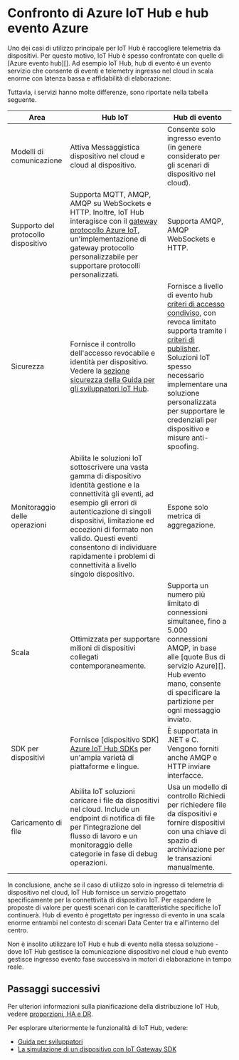 <properties
 pageTitle="Confronto tra Azure Hub IoT a un evento Azure hub | Microsoft Azure"
 description="Confronto dei servizi IoT Hub Azure e Azure evento hub evidenziazione differenze funzionali e use case."
 services="iot-hub"
 documentationCenter=""
 authors="fsautomata"
 manager="timlt"
 editor=""/>

<tags
 ms.service="iot-hub"
 ms.devlang="na"
 ms.topic="article"
 ms.tgt_pltfrm="na"
 ms.workload="na"
 ms.date="06/06/2016"
 ms.author="elioda"/>

# <a name="comparison-of-azure-iot-hub-and-azure-event-hubs"></a>Confronto di Azure IoT Hub e hub evento Azure

Uno dei casi di utilizzo principale per IoT Hub è raccogliere telemetria da dispositivi. Per questo motivo, IoT Hub è spesso confrontate con quelle di [Azure evento hub][]. Ad esempio IoT Hub, hub di evento è un evento servizio che consente di eventi e telemetry ingresso nel cloud in scala enorme con latenza bassa e affidabilità di elaborazione.

Tuttavia, i servizi hanno molte differenze, sono riportate nella tabella seguente.

| Area | Hub IoT | Hub di evento |
| ---- | ------- | ---------- |
| Modelli di comunicazione | Attiva Messaggistica dispositivo nel cloud e cloud al dispositivo. | Consente solo ingresso evento (in genere considerato per gli scenari di dispositivo nel cloud). |
| Supporto del protocollo dispositivo | Supporta MQTT, AMQP, AMQP su WebSockets e HTTP. Inoltre, IoT Hub interagisce con il [gateway protocollo Azure IoT][lnk-azure-protocol-gateway], un'implementazione di gateway protocollo personalizzabile per supportare protocolli personalizzati. | Supporta AMQP, AMQP WebSockets e HTTP. |
| Sicurezza | Fornisce il controllo dell'accesso revocabile e identità per dispositivo. Vedere la [sezione sicurezza della Guida per gli sviluppatori IoT Hub]. | Fornisce a livello di evento hub [criteri di accesso condiviso][Event Hubs - security], con revoca limitato supporta tramite i [criteri di publisher][Event Hubs publisher policies]. Soluzioni IoT spesso necessario implementare una soluzione personalizzata per supportare le credenziali per dispositivo e misure anti-spoofing. |
| Monitoraggio delle operazioni | Abilita le soluzioni IoT sottoscrivere una vasta gamma di dispositivo identità gestione e la connettività gli eventi, ad esempio gli errori di autenticazione di singoli dispositivi, limitazione ed eccezioni di formato non valido. Questi eventi consentono di individuare rapidamente i problemi di connettività a livello singolo dispositivo. | Espone solo metrica di aggregazione. |
| Scala | Ottimizzata per supportare milioni di dispositivi collegati contemporaneamente. | Supporta un numero più limitato di connessioni simultanee, fino a 5.000 connessioni AMQP, in base alle [quote Bus di servizio Azure][]. Hub evento mano, consente di specificare la partizione per ogni messaggio inviato. |
| SDK per dispositivi | Fornisce [dispositivo SDK] [ Azure IoT Hub SDKs] per un'ampia varietà di piattaforme e lingue. | È supportata in .NET e C. Vengono forniti anche AMQP e HTTP inviare interfacce. |
| Caricamento di file | Abilita IoT soluzioni caricare i file da dispositivi nel cloud. Include un endpoint di notifica di file per l'integrazione del flusso di lavoro e un monitoraggio delle categorie in fase di debug operazioni. | Usa un modello di controllo Richiedi per richiedere file da dispositivi e fornire dispositivi con una chiave di spazio di archiviazione per le transazioni manualmente. |

In conclusione, anche se il caso di utilizzo solo in ingresso di telemetria di dispositivo nel cloud, IoT Hub fornisce un servizio progettato specificamente per la connettività di dispositivo IoT. Per espandere le proposte di valore per questi scenari con le caratteristiche specifiche IoT continuerà. Hub di evento è progettato per ingresso di evento in una scala enorme entrambi nel contesto di scenari Data Center tra e all'interno del centro.

Non è insolito utilizzare IoT Hub e hub di evento nella stessa soluzione - dove IoT Hub gestisce la comunicazione dispositivo nel cloud e hub evento gestisce ingresso evento fase successiva in motori di elaborazione in tempo reale.

## <a name="next-steps"></a>Passaggi successivi

Per ulteriori informazioni sulla pianificazione della distribuzione IoT Hub, vedere [proporzioni, HA e DR][lnk-scaling].

Per esplorare ulteriormente le funzionalità di IoT Hub, vedere:

- [Guida per sviluppatori][lnk-devguide]
- [La simulazione di un dispositivo con IoT Gateway SDK][lnk-gateway]

[Hub evento Azure]: ../event-hubs/event-hubs-what-is-event-hubs.md
[Sezione sicurezza della Guida per gli sviluppatori IoT Hub]: iot-hub-devguide-security.md
[Event Hubs - security]: ../event-hubs/event-hubs-authentication-and-security-model-overview.md
[Event Hubs publisher policies]: ../event-hubs/event-hubs-overview.md#common-publisher-tasks
[Quote di Azure Bus di servizio]: ../service-bus-messaging/service-bus-quotas.md
[Azure IoT Hub SDKs]: https://github.com/Azure/azure-iot-sdks/blob/master/readme.md
[lnk-azure-protocol-gateway]: iot-hub-protocol-gateway.md

[lnk-scaling]: iot-hub-scaling.md
[lnk-devguide]: iot-hub-devguide.md
[lnk-gateway]: iot-hub-linux-gateway-sdk-simulated-device.md
